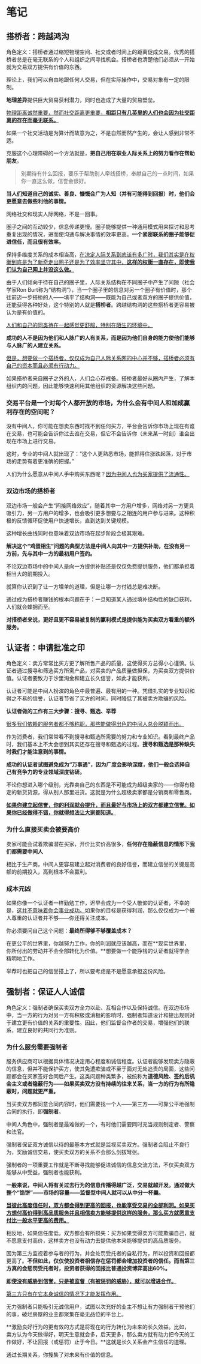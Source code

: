 # 笔记

## 搭桥者：跨越鸿沟

角色定义：搭桥者通过缩短物理空间、社交或者时间上的距离促成交易。优秀的搭桥者总是在毫无联系的个人和组织之间寻找机会。搭桥者也清楚他们必须从一开始就为交易双方提供有价值的东西。

理论上，我们可以自由地跟任何人交易，但在实际操作中，交易对象有一定的限制。

**地理差异**提供巨大贸易获利潜力，同时也造成了大量的贸易壁垒。

<u>物理距离诚然重要，然而社交距离更重要，**相距只有几英里的人们也会因为社交距离的存在而毫无联系。**</u>

如果一个社交活动是为算计而故意为之，不是自然而然产生的，会让人感到非常不适。

克服这个心理障碍的一个方法就是，**把自己用在职业人际关系上的努力看作在帮助朋友**。

> 别期待有什么回报，要乐于帮助别人牵线搭桥，奉献自己的一点时间，如果你一直这么做，信誉会很好。

**当人们知道自己的诚实、善良、慷慨会广为人知（并有可能得到回报）时，他们会更愿意去做些利他的事情。**

网络社交和现实人际网络，不是一回事。

圈子之间的互动较少，信息传递更慢。圈子能够提供一种通用模式用来探讨和思考重复出现的情况，进而使沟通与解决事情的效率更高。**一个紧密联系的圈子能够促进信任，而且很有效率。**

保持多维度关系的成本相当高，<u>在决定人际关系到底该有多广时，我们其实是在权衡到底是为了新奇走出圈子还是为了效率坚守其中，**这样的权衡一直存在，即使我们认为自己网上并没这么做。**</u>

由于人们倾向于待在自己的圈子里，人际关系结构在不同圈子中产生了间隙（社会学家Ron Burt称为“结构洞”），当一个圈子里的信息对另一个圈子有价值时，那个往前迈一步搭桥的人——填平了结构洞——既能为自己或者双方的圈子提供价值，还能获得各种好处，这个特别的人就是**搭桥者**。跨越结构洞的这些搭桥者更容易被认为是有价值的。

<u>人们和自己的同类待在一起感觉更舒服，特别在陌生的环境中。</u>

**成功的人不是因为他们和人脉广的人有关系，而是因为他们自身的能力使他们能够与人脉广的人建立关系。**

<u>但是，想要做一个搭桥者，仅仅成为自己人际关系网的中心并不够，搭桥者必须有自己的资本而且必须有行动力。</u>

如果搭桥者来自圈子之外的人，人们会心存戒备。搭桥者最好从圈内产生，了解本组织内的问题，因此能够快速利用其他组织的资源解决这些问题。

### 交易平台是一个对每个人都开放的市场，为什么会有中间人和加成赢利存在的空间呢？

没有中间人，你可能在想卖东西时找不到任何买方，平台会告诉你市场上现在有谁在交易，也可能会告诉你过去谁在交易，但它不会告诉你（未来某一时刻）谁会出现在市场上进行交易。

这时，专业的中间人就出现了：“这个人更熟悉市场，能抓得住涨跌起落，对于市场的走势有着更准确的把握。”

人们为什么愿意从中间人手中购买东西呢？<u>因为中间人也为买家提供了流通性。</u>

### 双边市场的搭桥者

双边市场一般会产生“间接网络效应”，随着其中一方用户增多，网络对另一方更具吸引力，另一方用户的增多，也会吸引更多想要与之相连的用户参与进来。这种积极的反馈循环促使用户快速增长，直到达到关键规模。

这种增长曲线同时也意味着双边市场在起步阶段会极其艰难。

**解决这个“鸡蛋相生”问题的典型方法是中间人向其中一方提供补助，在没有另一方前，先与其中一方的最初用户签约。**

不论双边市场中的中间人是向一方提供补贴还是仅仅免费提供服务，他们都承担着相当大的前期投入。

就算你认识到了让一方埋单的道理，但是让哪一方付钱总是难决断。

通过成为搭桥者赚钱的根本问题在于：一旦知道某人通过填补结构性的缺口获利，人们就会蜂拥而至。

**对搭桥者来说，更好且更不容易被复制的赢利模式是提供能为买卖双方看重的额外服务。**

## 认证者：申请批准之印

角色定义：卖方常常比买方更了解所售产品的质量，这使得买方总得小心谨慎。认证者通过搜寻和筛选买方所需产品，对买卖的产品质量做担保，为买卖双方提供价值。认证者要致力于沙里淘金和建立长久信誉，如此才能获利。

认证者可能是中间人扮演的角色中最普遍、最有用的一种。凭借扎实的专业知识和得之不易的信誉，认证者节省了买方的时间，同时降低了其被卖方欺骗的风险。

**认证者做的工作有三大步骤：搜寻、甄选、举荐**

<u>很多我们依赖的服务者都不够称职，那些能做得出色的中间人总会脱颖而出。</u>

作为消费者，我们常常看不到搜寻和甄选所需要的努力和专业知识。看到最终产品时，我们基本上不太会想到其实还存在搜寻和甄选的过程。**搜寻和甄选是那种缺失时我们才能注意到的事情。**

**成功的认证者试图避免成为“万事通”，因为广度会影响深度，他们一般会选择自己有竞争力的专业领域深度钻研。**

不论你想进入哪个级别，光靠卖自己的东西是不可能成为超级卖家的——你得有稳定的新货货源，得从别人那里进货。这就是为什么超级卖家都是分销商和零售商。

<u>**如果你建立起信誉，你的利润就会提升，而且最好与市场上的双方都建立信誉。如果你已经做得不错，你就得想法让大家都知道。**</u>

### 为什么直接买卖会被要高价

卖家可能会试着欺骗潜在买家，开价比实价高很多，**任何存在隐蔽信息的情形下我们都需要中间人**

相比于生产商，中间人更容易建立起对消费者的良好信誉，而建立信誉的关键是高额的前期投入，高到根本不会赢利。

### 成本元凶

如果你像一个认证者一样勤勉工作，迟早会成为一个受人敬仰的认证者，不幸的是，<u>这并不意味着你会事业成功。</u>如果你的目标是获得利润，那么仅仅成为一个被人尊重的认证者并不够——你还得关注成本。

你必须要问自己这个问题：**最终所得够不够覆盖成本？**

在更公平的世界里，你越努力工作，你的利润就应该越高，而在**现实世界里，你所付出的劳动并不会全部转化为价值。**想要做一个能挣钱的认证者就得学会精明地工作。

举荐时也把自己的信誉搭上了，所以要考虑是不是愿意承担这份风险。

## 强制者：保证人人诚信

角色定义：强制者确保买卖双方全力以赴、互相合作以及保持诚信。在双边市场中，当一方的行为对另一方有积极或消极的影响时，强制者知道设计和提出规则对于建立更有价值的关系的重要性。因此，他们监督合作者的交易，增强他们的联系，建立良好的共同行为准则。

### 为什么服务需要强制者

服务供应商可以根据具体情况决定用心程度和诚信程度。认证者能够发现卖方隐蔽的信息，但并不能保护买方，使其免遭欺骗或不至于面对无处追责的局面，这些问题都会在买家签好合同后产生。这类问题种类繁多，被统称为**道德风险、签约后机会主义或者隐蔽行为——如果买卖双方没有持续的往来关系，当一方的行为有所隐蔽时，问题就更严重。**

当买卖双方都同意合同内容时，他们需要找一个人——第三方——可靠公平地强制合同的执行，即**强制者**。

中间人角色中，强制者是最难做的一个，有时他们需要同时充当规则制定者、警察和法官。

强制者保证双方诚信以待的最基本方式就是监视买卖双方。强制者会阻止不良行为，奖励诚信交易，使买卖双方的关系不会那么剑拔弩张。

强制者的一项重要工作就是不断寻找能够促进诚信的信息交流方法，不仅买卖双方能够从中受益，强制者也能获利。

**一般来说，中间人将有关过去行为的信息传播得越广泛，交易就越开发。通过做大整个“馅饼”——市场的容量——监督型中间人就可以从中分一杯羹。**

**<u>当彼此高度信任时，双方都会得到更高的回报，也能享受交易的全部利润。如果买方想付高价得到高品质服务并且相信卖方能够提供这样的服务，那么买方就愿意支付比一般水平更高的费用。</u>**

相反地，如果信任度低，双方都会有所损失：买方如果觉得卖方可能欺骗自己，就不愿意支付高价，这样卖方也没有动力去提供他本来能够提供的高品质服务。

因为第三方监视着参与者的行为，并会处罚受托者的自私行为，所以投资和回报都更高了。**不但如此，仅仅使投资者相信存在惩罚都会增加投资者的信任。而当第三方真的会惩罚受托者时，投资者获得的回报比普通投资博弈高出60%。**

**<u>即使没有威胁到信誉，只是被监督（有被惩罚的威胁），就可以增进合作。</u>**

<u>第三方只有在它本身诚信的情况下才能发挥作用。</u>

无力强制者只能吸引无诚信用户，试图以次充好的业主不想让有力强制者干预他们的事，破烂房屋的业主都聚集在毫无品位的平台上。

**激励良好行为的更有效的方式是将现在的行为转化为未来的长久效益。比如，卖方认为今天做得好，明天生意就会多，后天更多，那么卖方就有动力把今天的工作做好，不让回报（或惩罚）止于今日。**这就是长久关系会产生信任的道理。

通过长期关系，你搜集了对未来有价值的信息。

